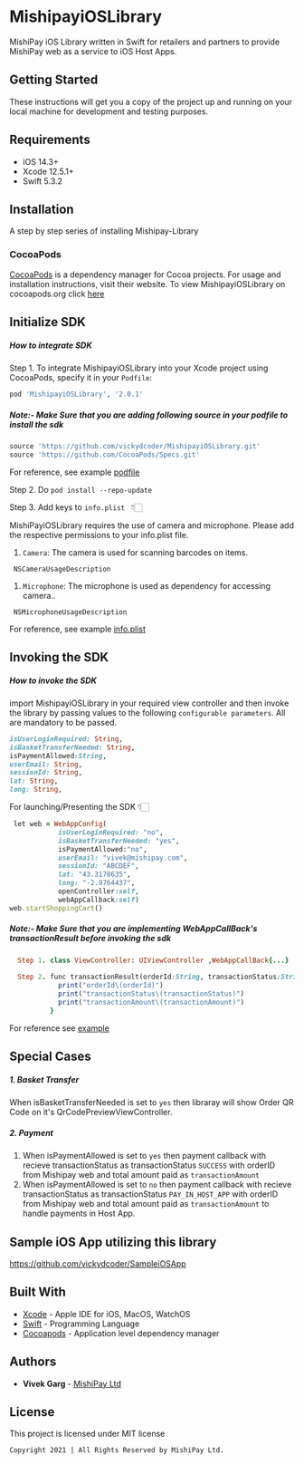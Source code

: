 # MishipayiOSLibrary

MishiPay iOS Library written in Swift for retailers and partners to provide MishiPay web as a service to iOS Host Apps.

## Getting Started

These instructions will get you a copy of the project up and running on your local machine for development and testing purposes.

## Requirements

- iOS 14.3+ 
- Xcode 12.5.1+
- Swift 5.3.2

## Installation 
A step by step series of installing Mishipay-Library


### CocoaPods

[CocoaPods](https://cocoapods.org) is a dependency manager for Cocoa projects. For usage and installation instructions, visit their website. To view MishipayiOSLibrary on cocoapods.org click [here](https://cocoapods.org/pods/MishipayiOSLibrary)

## Initialize SDK

##### How to integrate SDK
Step 1. To integrate MishipayiOSLibrary into your Xcode project using CocoaPods, specify it in your `Podfile`:

```ruby
pod 'MishipayiOSLibrary', '2.0.1'
```
##### Note:- Make Sure that you are adding following source in your podfile to install the sdk 
```ruby
source 'https://github.com/vickydcoder/MishipayiOSLibrary.git'
source 'https://github.com/CocoaPods/Specs.git'
```
For reference, see example [podfile](https://github.com/vickydcoder/SampleiOSApp/blob/master/Podfile)

Step 2. Do ```pod install --repo-update ```

Step 3. Add keys to `info.plist ` 👇🏻

MishiPayiOSLibrary requires the use of camera and microphone. Please add the respective permissions to your info.plist file. 

1. `Camera`: The camera is used for scanning barcodes on items.

```
 NSCameraUsageDescription
```

1. `Microphone`: The microphone is used as dependency for accessing camera.. 
```
 NSMicrophoneUsageDescription
```
For reference, see example [info.plist](https://github.com/vickydcoder/SampleiOSApp/blob/master/SampleiOSApp/Info.plist)

## Invoking the SDK

##### How to invoke the SDK

import MishipayiOSLibrary in your required view controller and then invoke the library by passing values to the following `configurable parameters`. All are mandatory to be passed.
```ruby
isUserLoginRequired: String,
isBasketTransferNeeded: String,
isPaymentAllowed:String,
userEmail: String,
sessionId: String,
lat: String,
long: String,
```
For launching/Presenting the SDK 👇🏻
```ruby
 let web = WebAppConfig(
            isUserLoginRequired: "no",
            isBasketTransferNeeded: "yes",
            isPaymentAllowed:"no",
            userEmail: "vivek@mishipay.com",
            sessionId: "ABCDEF",
            lat: "43.3178635",
            long: "-2.9764437",
            openController:self,
            webAppCallback:self)
web.startShoppingCart()
```
##### Note:- Make Sure that you are implementing WebAppCallBack's transactionResult before invoking the sdk 
```ruby
  Step 1. class ViewController: UIViewController ,WebAppCallBack{...}
  
  Step 2. func transactionResult(orderId:String, transactionStatus:String, transactionAmount:Double) {
            print("orderId\(orderId)")
            print("transactionStatus\(transactionStatus)")
            print("transactionAmount\(transactionAmount)")
          }
```
For reference see [example](https://github.com/vickydcoder/SampleiOSApp/blob/master/SampleiOSApp/ViewController.swift) 

## Special Cases

##### 1. Basket Transfer

When isBasketTransferNeeded is set to `yes` then libraray will show Order QR Code on it's QrCodePreviewViewController.

##### 2. Payment

1. When isPaymentAllowed is set to `yes` then payment callback with recieve transactionStatus as  transactionStatus `SUCCESS` with orderID from Mishipay web and total amount paid as `transactionAmount`
2. When isPaymentAllowed is set to `no` then payment callback with recieve transactionStatus as  transactionStatus `PAY_IN_HOST_APP` with orderID from Mishipay web and total amount paid as `transactionAmount` to handle payments in Host App.

## Sample iOS App utilizing this library

https://github.com/vickydcoder/SampleiOSApp

## Built With

* [Xcode](https://developer.apple.com/xcode/) - Apple IDE for iOS, MacOS, WatchOS
* [Swift](https://developer.apple.com/swift/) - Programming Language
* [Cocoapods](https://cocoapods.org/) - Application level dependency manager 

## Authors

* **Vivek Garg**  - [MishiPay Ltd](https://mishipay.com/)

## License

This project is licensed under MIT license

`Copyright 2021 | All Rights Reserved by MishiPay Ltd.`

